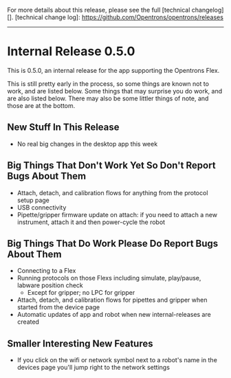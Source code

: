 For more details about this release, please see the full [technical changelog][].
[technical change log]: https://github.com/Opentrons/opentrons/releases

---

# Internal Release 0.5.0

This is 0.5.0, an internal release for the app supporting the Opentrons Flex.

This is still pretty early in the process, so some things are known not to work, and are listed below. Some things that may surprise you do work, and are also listed below. There may also be some littler things of note, and those are at the bottom.

## New Stuff In This Release
- No real big changes in the desktop app this week


## Big Things That Don't Work Yet So Don't Report Bugs About Them
- Attach, detach, and calibration flows for anything from the protocol setup page
- USB connectivity
- Pipette/gripper firmware update on attach: if you need to attach a new instrument, attach it and then power-cycle the robot


## Big Things That Do Work Please Do Report Bugs About Them
- Connecting to a Flex
- Running protocols on those Flexs including simulate, play/pause, labware position check
  - Except for gripper; no LPC for gripper
- Attach, detach, and calibration flows for pipettes and gripper  when started from the device page
- Automatic updates of app and robot when new internal-releases are created

## Smaller Interesting New Features
- If you click on the wifi or network symbol next to a robot's name in the devices page you'll jump right to the network settings

